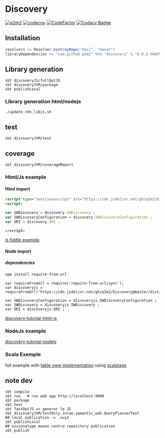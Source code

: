 # Discovery

[![p2m2](https://circleci.com/gh/p2m2/Discovery.svg?style=shield)](https://app.circleci.com/pipelines/github/p2m2)
[![codecov](https://codecov.io/gh/p2m2/Discovery/branch/develop/graph/badge.svg)](https://codecov.io/gh/p2m2/Discovery)
[![CodeFactor](https://www.codefactor.io/repository/github/p2m2/discovery/badge)](https://www.codefactor.io/repository/github/p2m2/discovery)
[![Codacy Badge](https://app.codacy.com/project/badge/Grade/8d8ecb66f9ff4963a22efab3c693b629)](https://www.codacy.com/gh/p2m2/Discovery/dashboard?utm_source=github.com&amp;utm_medium=referral&amp;utm_content=p2m2/Discovery&amp;utm_campaign=Badge_Grade)

## Installation

```sbt
resolvers += Resolver.bintrayRepo("hmil", "maven")
libraryDependencies += "com.github.p2m2" %%% "discovery" % "0.0.2-SNAPSHOT"
```

## Library generation 

```
sbt discoveryJS/fullOptJS
sbt discoveryJVM/package
sbt publishLocal 
```

### Library generation html/nodejs  

```bash
./update_cdn_libjs.sh
```

## test
```
sbt discoveryJVM/test  
```

## coverage
```
sbt discoveryJVM/coverageReport 
```

### Html/Js example

#### Html import 

```html 
<script type="text/javascript" src="https://cdn.jsdelivr.net/gh/p2m2/Discovery@master/dist/discovery-web.js"></script> 
<script>

var SWDiscovery = discovery.SWDiscovery ;
var SWDiscoveryConfiguration = discovery.SWDiscoveryConfiguration ;
var URI = discovery.URI ;

</script>
```

[js fiddle example](https://jsfiddle.net/ofilangi/3xkay1f6/10/)

#### Node import 

##### dependencies 

```bash
npm install require-from-url
```

```node
var requireFromUrl = require('require-from-url/sync');
var discoveryjs = requireFromUrl("https://cdn.jsdelivr.net/gh/p2m2/Discovery@master/dist/discovery.js")

var SWDiscoveryConfiguration = discoveryjs.SWDiscoveryConfiguration ;
var SWDiscovery = discoveryjs.SWDiscovery ;
var URI = discoveryjs.URI ;
```

[discovery-tutorial-html-js](https://github.com/p2m2/discovery-tutorial-html-js)

### NodeJs example

[discovery-tutorial-nodejs](https://github.com/p2m2/discovery-tutorial-nodejs)

### Scala Exemple 

full example with [table view implementation](https://github.com/p2m2/discovery-table-view) using [scalatags](https://github.com/lihaoyi/scalatags)


## note dev

```
sbt compile
sbt run   # run web app http://localhost:9000
sbt package
sbt test
sbt fastOptJS => generer le JS
sbt discoveryJVM/testOnly inrae.semantic_web.QueryPlannerTest
## local publication -> .ivy2
sbt publishLocal
## osssonatype maven centra repository publication
sbt publish
```
